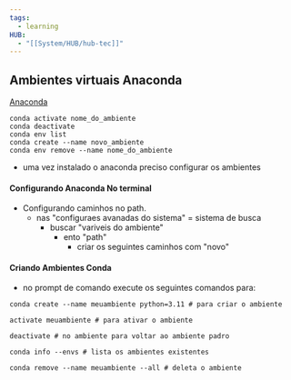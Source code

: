 ```yaml
---
tags:
  - learning
HUB:
  - "[[System/HUB/hub-tec]]"
---
```


## Ambientes virtuais Anaconda

[Anaconda](https://www.anaconda.com/)

```
conda activate nome_do_ambiente
conda deactivate
conda env list
conda create --name novo_ambiente
conda env remove --name nome_do_ambiente
```


- uma vez instalado o anaconda  preciso configurar os ambientes
#### Configurando Anaconda No terminal

- Configurando caminhos no path.
	- nas "configuraes avanadas do sistema" = sistema de busca
		- buscar "variveis do ambiente"
			- ento "path"
				- criar os seguintes caminhos com "novo"



#### Criando Ambientes Conda
- no prompt de comando execute os seguintes comandos para:
```
conda create --name meuambiente python=3.11 # para criar o ambiente

```

```
activate meuambiente # para ativar o ambiente
```

```
deactivate # no ambiente para voltar ao ambiente padro
```

```
conda info --envs # lista os ambientes existentes
```

```
conda remove --name meuambiente --all # deleta o ambiente
```






